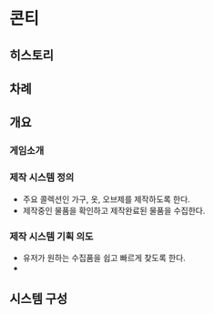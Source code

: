 # 콘티
## 히스토리
## 차례
## 개요
### 게임소개
### 제작 시스템 정의
- 주요 콜렉션인 가구, 옷, 오브제를 제작하도록 한다.
- 제작중인 물품을 확인하고 제작완료된 물품을 수집한다.
### 제작 시스템 기획 의도
- 유저가 원하는 수집품을 쉽고 빠르게 찾도록 한다.
- 

## 시스템 구성